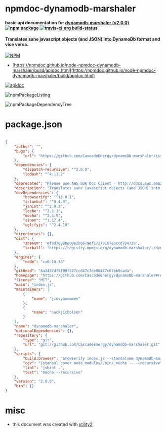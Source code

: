 # npmdoc-dynamodb-marshaler

#### basic api documentation for  [dynamodb-marshaler (v2.0.0)](https://github.com/CascadeEnergy/dynamoDb-marshaler#readme)  [![npm package](https://img.shields.io/npm/v/npmdoc-dynamodb-marshaler.svg?style=flat-square)](https://www.npmjs.org/package/npmdoc-dynamodb-marshaler) [![travis-ci.org build-status](https://api.travis-ci.org/npmdoc/node-npmdoc-dynamodb-marshaler.svg)](https://travis-ci.org/npmdoc/node-npmdoc-dynamodb-marshaler)

#### Translates sane javascript objects (and JSON) into DynamoDb format and vice versa.

[![NPM](https://nodei.co/npm/dynamodb-marshaler.png?downloads=true&downloadRank=true&stars=true)](https://www.npmjs.com/package/dynamodb-marshaler)

- [https://npmdoc.github.io/node-npmdoc-dynamodb-marshaler/build/apidoc.html](https://npmdoc.github.io/node-npmdoc-dynamodb-marshaler/build/apidoc.html)

[![apidoc](https://npmdoc.github.io/node-npmdoc-dynamodb-marshaler/build/screenCapture.buildCi.browser.%252Ftmp%252Fbuild%252Fapidoc.html.png)](https://npmdoc.github.io/node-npmdoc-dynamodb-marshaler/build/apidoc.html)

![npmPackageListing](https://npmdoc.github.io/node-npmdoc-dynamodb-marshaler/build/screenCapture.npmPackageListing.svg)

![npmPackageDependencyTree](https://npmdoc.github.io/node-npmdoc-dynamodb-marshaler/build/screenCapture.npmPackageDependencyTree.svg)



# package.json

```json

{
    "author": "",
    "bugs": {
        "url": "https://github.com/CascadeEnergy/dynamoDb-marshaler/issues"
    },
    "dependencies": {
        "dispatch-recursive": "^2.0.0",
        "lodash": "^4.11.2"
    },
    "deprecated": "Please use AWS SDK Doc Client - http://docs.aws.amazon.com/AWSJavaScriptSDK/latest/AWS/DynamoDB/DocumentClient.html",
    "description": "Translates sane javascript objects (and JSON) into DynamoDb format and vice versa.",
    "devDependencies": {
        "browserify": "^13.0.1",
        "istanbul": "^0.4.3",
        "jshint": "^2.9.2",
        "leche": "^2.1.1",
        "mocha": "^2.4.5",
        "sinon": "^1.17.4",
        "uglifyjs": "^2.4.10"
    },
    "directories": {},
    "dist": {
        "shasum": "ef0d7088be08e2b6679ef17279167e3ccd784729",
        "tarball": "https://registry.npmjs.org/dynamodb-marshaler/-/dynamodb-marshaler-2.0.0.tgz"
    },
    "engines": {
        "node": ">=0.10.33"
    },
    "gitHead": "6a2457df5f09f527ccd47c7de06477c07eb9cada",
    "homepage": "https://github.com/CascadeEnergy/dynamoDb-marshaler#readme",
    "license": "MIT",
    "main": "index.js",
    "maintainers": [
        {
            "name": "jinsyaoommen"
        },
        {
            "name": "nackjicholson"
        }
    ],
    "name": "dynamodb-marshaler",
    "optionalDependencies": {},
    "repository": {
        "type": "git",
        "url": "git://github.com/CascadeEnergy/dynamoDb-marshaler.git"
    },
    "scripts": {
        "build:browser": "browserify index.js --standalone dynamodb-marshaler | uglifyjs -c > dist/dynamodb-marshaler.min.js",
        "cov": "istanbul cover node_modules/.bin/_mocha -- --recursive",
        "lint": "jshint .",
        "test": "mocha --recursive"
    },
    "version": "2.0.0",
    "bin": {}
}
```



# misc
- this document was created with [utility2](https://github.com/kaizhu256/node-utility2)
